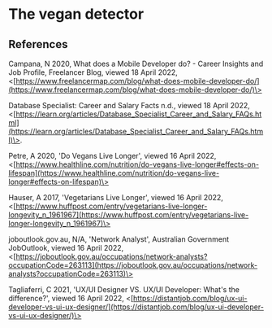# The vegan detector

## References

Campana, N 2020, What does a Mobile Developer do? - Career Insights and Job Profile, Freelancer Blog, viewed 18 April 2022, \<[https://www.freelancermap.com/blog/what-does-mobile-developer-do/](https://www.freelancermap.com/blog/what-does-mobile-developer-do/)\>

Database Specialist: Career and Salary Facts n.d., viewed 18 April 2022, \<[https://learn.org/articles/Database_Specialist_Career_and_Salary_FAQs.html](https://learn.org/articles/Database_Specialist_Career_and_Salary_FAQs.html)\>.  

Petre, A 2020, 'Do Vegans Live Longer', viewed 16 April 2022, \<[https://www.healthline.com/nutrition/do-vegans-live-longer#effects-on-lifespan](https://www.healthline.com/nutrition/do-vegans-live-longer#effects-on-lifespan)\>  

Hauser, A 2017, 'Vegetarians Live Longer', viewed 16 April 2022, \<[https://www.huffpost.com/entry/vegetarians-live-longer-longevity_n_1961967](https://www.huffpost.com/entry/vegetarians-live-longer-longevity_n_1961967)\>

joboutlook.gov.au, N/A, 'Network Analyst', Australian Government JobOutlook, viewed 16 April 2022, \<[https://joboutlook.gov.au/occupations/network-analysts?occupationCode=263113](https://joboutlook.gov.au/occupations/network-analysts?occupationCode=263113)\>

Tagliaferri, C 2021, 'UX/UI Designer VS. UX/UI Developer: What's the difference?', viewed 16 April 2022, \<[https://distantjob.com/blog/ux-ui-developer-vs-ui-ux-designer/](https://distantjob.com/blog/ux-ui-developer-vs-ui-ux-designer/)\>